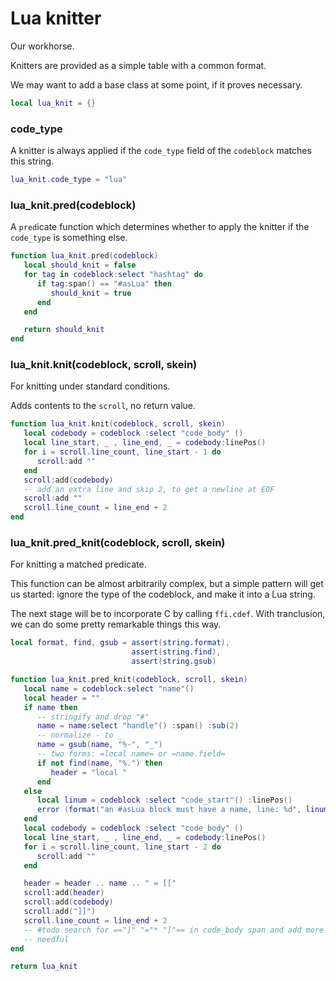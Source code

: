 # Lua knitter


 Our workhorse\.

Knitters are provided as a simple table with a common format\.

We may want to add a base class at some point, if it proves necessary\.

```lua
local lua_knit = {}
```


### code\_type

A knitter is always applied if the `code_type` field of the `codeblock`
matches this string\.

```lua
lua_knit.code_type = "lua"
```


### lua\_knit\.pred\(codeblock\)

A `pred`icate function which determines whether to apply the knitter if the
`code_type` is something else\.

```lua
function lua_knit.pred(codeblock)
   local should_knit = false
   for tag in codeblock:select "hashtag" do
      if tag:span() == "#asLua" then
         should_knit = true
      end
   end

   return should_knit
end
```


### lua\_knit\.knit\(codeblock, scroll, skein\)

For knitting under standard conditions\.

Adds contents to the `scroll`, no return value\.

```lua
function lua_knit.knit(codeblock, scroll, skein)
   local codebody = codeblock :select "code_body" ()
   local line_start, _ , line_end, _ = codebody:linePos()
   for i = scroll.line_count, line_start - 1 do
      scroll:add ""
   end
   scroll:add(codebody)
   -- add an extra line and skip 2, to get a newline at EOF
   scroll:add ""
   scroll.line_count = line_end + 2
end
```


### lua\_knit\.pred\_knit\(codeblock, scroll, skein\)

For knitting a matched predicate\.

This function can be almost arbitrarily complex, but a simple pattern will get
us started: ignore the type of the codeblock, and make it into a Lua string\.

The next stage will be to incorporate C by calling `ffi.cdef`\.  With
tranclusion, we can do some pretty remarkable things this way\.

```lua
local format, find, gsub = assert(string.format),
                           assert(string.find),
                           assert(string.gsub)

function lua_knit.pred_knit(codeblock, scroll, skein)
   local name = codeblock:select "name"()
   local header = ""
   if name then
      -- stringify and drop "#"
      name = name:select "handle"() :span() :sub(2)
      -- normalize - to _
      name = gsub(name, "%-", "_")
      -- two forms: =local name= or =name.field=
      if not find(name, "%.") then
         header = "local "
      end
   else
      local linum = codeblock :select "code_start"() :linePos()
      error (format("an #asLua block must have a name, line: %d", linum))
   end
   local codebody = codeblock :select "code_body" ()
   local line_start, _ , line_end, _ = codebody:linePos()
   for i = scroll.line_count, line_start - 2 do
      scroll:add ""
   end

   header = header .. name .. " = [["
   scroll:add(header)
   scroll:add(codebody)
   scroll:add("]]")
   scroll.line_count = line_end + 2
   -- #todo search for =="]" "="* "]"== in code_body span and add more = if
   -- needful
end
```

```lua
return lua_knit
```

